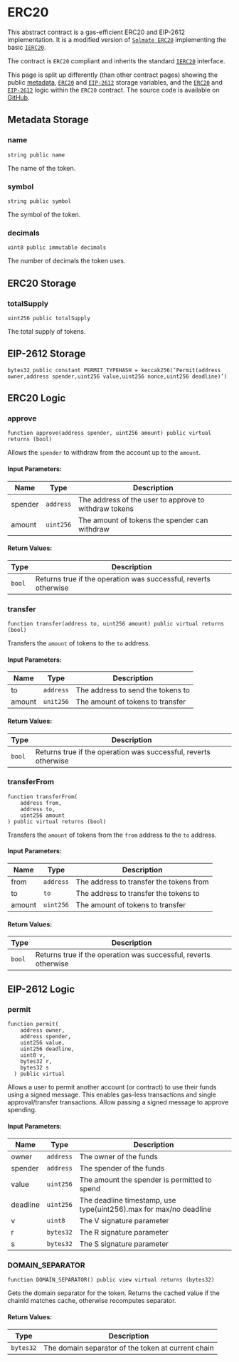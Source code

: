 # ERC20

This abstract contract is a gas-efficient ERC20 and EIP-2612 implementation. It is a modified version of [`Solmate ERC20`](https://github.com/transmissions11/solmate/blob/34d20fc027fe8d50da71428687024a29dc01748b/src/tokens/ERC20.sol) implementing the basic [`IERC20`](https://github.com/OpenZeppelin/openzeppelin-contracts/blob/master/contracts/token/ERC20/IERC20.sol).

The contract is `ERC20` compliant and inherits the standard [`IERC20`](https://github.com/OpenZeppelin/openzeppelin-contracts/blob/master/contracts/token/ERC20/IERC20.sol) interface.

This page is split up differently (than other contract pages) showing the public [metadata](#metadata-storage), [`ERC20`](#erc20-storage) and [`EIP-2612`](#eip-2612-storage) storage variables, and the [`ERC20`](#erc20-logic) and [`EIP-2612`](#eip-2612-logic) logic within the `ERC20` contract. The source code is available on [GitHub](https://github.com/aave/gho-core/blob/main/src/contracts/gho/ERC20.sol).

## Metadata Storage

### name

```solidity
string public name
```

The name of the token.

### symbol

```solidity
string public symbol
```

The symbol of the token.

### decimals

```solidity
uint8 public immutable decimals
```

The number of decimals the token uses.

## ERC20 Storage

### totalSupply

```solidity
uint256 public totalSupply
```

The total supply of tokens.

## EIP-2612 Storage

```solidity
bytes32 public constant PERMIT_TYPEHASH = keccak256(‘Permit(address owner,address spender,uint256 value,uint256 nonce,uint256 deadline)’)
```

## ERC20 Logic

### approve

```solidity
function approve(address spender, uint256 amount) public virtual returns (bool)
```

Allows the `spender` to withdraw from the account up to the `amount`.

#### Input Parameters:

| Name    | Type      | Description                                           |
| ------- | --------- | ----------------------------------------------------- |
| spender | `address` | The address of the user to approve to withdraw tokens |
| amount  | `uint256` | The amount of tokens the spender can withdraw         |

#### Return Values:

| Type   | Description                                                     |
| ------ | --------------------------------------------------------------- |
| `bool` | Returns true if the operation was successful, reverts otherwise |

### transfer

```solidity
function transfer(address to, uint256 amount) public virtual returns (bool)
```

Transfers the `amount` of tokens to the `to` address.

#### Input Parameters:

| Name   | Type      | Description                       |
| ------ | --------- | --------------------------------- |
| to     | `address` | The address to send the tokens to |
| amount | `unit256` | The amount of tokens to transfer  |

#### Return Values:

| Type   | Description                                                     |
| ------ | --------------------------------------------------------------- |
| `bool` | Returns true if the operation was successful, reverts otherwise |

### transferFrom

```solidity
function transferFrom(
    address from,
    address to,
    uint256 amount
) public virtual returns (bool)
```

Transfers the `amount` of tokens from the `from` address to the `to` address.

#### Input Parameters:

| Name   | Type      | Description                             |
| ------ | --------- | --------------------------------------- |
| from   | `address` | The address to transfer the tokens from |
| to     | `to`      | The address to transfer the tokens to   |
| amount | `uint256` | The amount of tokens to transfer        |

#### Return Values:

| Type   | Description                                                     |
| ------ | --------------------------------------------------------------- |
| `bool` | Returns true if the operation was successful, reverts otherwise |

## EIP-2612 Logic

### permit

```solidity
function permit(
    address owner,
    address spender,
    uint256 value,
    uint256 deadline,
    uint8 v,
    bytes32 r,
    bytes32 s
  ) public virtual
```

Allows a user to permit another account (or contract) to use their funds using a signed message. This enables gas-less transactions and single approval/transfer transactions. Allow passing a signed message to approve spending.

#### Input Parameters:

| Name     | Type      | Description                                                       |
| -------- | --------- | ----------------------------------------------------------------- |
| owner    | `address` | The owner of the funds                                            |
| spender  | `address` | The spender of the funds                                          |
| value    | `uint256` | The amount the spender is permitted to spend                      |
| deadline | `uint256` | The deadline timestamp, use type(uint256).max for max/no deadline |
| v        | `uint8`   | The V signature parameter                                         |
| r        | `bytes32` | The R signature parameter                                         |
| s        | `bytes32` | The S signature parameter                                         |

### DOMAIN_SEPARATOR

```solidity
function DOMAIN_SEPARATOR() public view virtual returns (bytes32)
```

Gets the domain separator for the token. Returns the cached value if the chainId matches cache, otherwise recomputes separator.

#### Return Values:

| Type      | Description                                        |
| --------- | -------------------------------------------------- |
| `bytes32` | The domain separator of the token at current chain |

